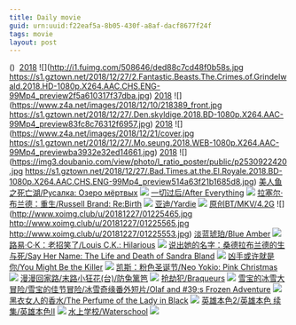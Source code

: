 ```yaml
---
title: Daily movie
guid: urn:uuid:f22eaf5a-8b05-430f-a8af-dacf8677f24f
tags: movie
layout: post
---
```


()
![]()
[2018](magnet:?xt=urn:btih:B21B6F8C98624C43E004A96AA6747CD5A86EF66D)
![](http://i1.fuimg.com/508646/ded88c7cd48f0b58s.jpg
https://s1.gztown.net/2018/12/27/2.Fantastic.Beasts.The.Crimes.of.Grindelwald.2018.HD-1080p.X264.AAC.CHS.ENG-99Mp4_preview2f5a610317f37dba.jpg)
[2018](magnet:?xt=urn:btih:DUDUHXWCC6PDLYSQD5A45ELO3XWQ6ZLJ)
![](https://www.z4a.net/images/2018/12/10/218389_front.jpg
https://s1.gztown.net/2018/12/27/.Den.skyldige.2018.BD-1080p.X264.AAC-99Mp4_preview83fc8c76312f6957.jpg)
[2018](magnet:?xt=urn:btih:XZKDVJRXTOV4F754VET4YLJXSHUIIQSZ)
![](https://www.z4a.net/images/2018/12/21/cover.jpg
https://s1.gztown.net/2018/12/27/.Mo.seung.2018.WEB-1080p.X264.AAC-99Mp4_previewba3932e32ed14661.jpg)
[2018](magnet:?xt=urn:btih:ULLVKVYSND73LZLEZNX2PQWJUT6AT72X)
![](https://img3.doubanio.com/view/photo/l_ratio_poster/public/p2530922420.jpg
https://s1.gztown.net/2018/12/27/.Bad.Times.at.the.El.Royale.2018.BD-1080p.X264.AAC.CHS.ENG-99Mp4_preview514a63f21b1685d8.jpg)
[美人鱼之死亡湖/Русалка: Озеро мёртвых](magnet:?xt=urn:btih:b494682f6fc99dcd17c783b9a6e3fa7a2083a1a6)
![](http://img.google.com.btba.xiaoeryi.com/upload/2018/12/27/546984d0G59214.big.jpg)
[一切过后/After Everything](magnet:?xt=urn:btih:c5a56148ff9f135527559968ea8aebfb899d97ee)
![](http://img.google.com.btba.xiaoeryi.com/upload/2018/12/27/JB462757195480.big.jpg)
[拉塞尔·布兰德：重生/Russell Brand: Re:Birth](magnet:?xt=urn:btih:cc94cf2f4ae69dd730f1e88eac9f3753947e151e)
![](http://img.google.com.btba.xiaoeryi.com/upload/2018/12/27/3576545071sj89.big.jpg)
[亚迪/Yardie](magnet:?xt=urn:btih:2a2a70c505532bdda7fc7819d2eab3730a81a07a)
![](http://img.google.com.btba.xiaoeryi.com/upload/2018/12/27/C32_8435552168.big.jpg)
[原创BT/MKV/4.2G](magnet:?xt=urn:btih:7G3A6OXDYZDFOX5JGYRWBQR5XLRRVRCR)
![](http://www.xoimg.club/u/20181227/01225465.jpg
http://www.xoimg.club/u/20181227/01225565.jpg
http://www.xoimg.club/u/20181227/01225553.jpg)
[淡蓝琥珀/Blue Amber](magnet:?xt=urn:btih:a84d9a5f1c45d2961aea8e0af39e9c4ad3b53c49)
![](http://img.google.com.btba.xiaoeryi.com/upload/2018/12/26/485q_106815113.big.jpg)
[路易·C·K：老招笑了/Louis C.K.: Hilarious](magnet:?xt=urn:btih:958bc75b1fd70ca9fe831bf97a066aaa1949dff1)
![](http://img.google.com.btba.xiaoeryi.com/upload/2018/12/26/0318a1557_8428.big.jpg)
[说出她的名字：桑德拉布兰德的生与死/Say Her Name: The Life and Death of Sandra Bland](magnet:?xt=urn:btih:2eb13b06664ab2929c8e1676513d9484beb16257)
![](http://img.google.com.btba.xiaoeryi.com/upload/2018/12/26/3G01294d174585.big.jpg)
[凶手或许就是你/You Might Be the Killer](magnet:?xt=urn:btih:9fb241b03cad62db1f91f7d2aaae9a579db311ff)
![](http://img.google.com.btba.xiaoeryi.com/upload/2018/12/26/840407h50B5421.big.jpg)
[凯斯：粉色圣诞节/Neo Yokio: Pink Christmas](magnet:?xt=urn:btih:43facdbcd8df5da941e910dd711ba7c26d86dacb)
![](http://img.google.com.btba.xiaoeryi.com/upload/2018/12/26/52583ci1907484.big.jpg)
[漫漫回家路/末路小狂花(台)/防兔篱笆](magnet:?xt=urn:btih:c56b9bad986d471d0c44918fdb79aa92f2d3b5c0)
![](http://img.google.com.btba.xiaoeryi.com/upload/2014/11/01/GejMM0hhellh.big.jpg)
[抢劫犯/Braqueurs](magnet:?xt=urn:btih:4446d6247879007638f0e859bdcf65f6c00d3afd)
![](http://img.google.com.btba.xiaoeryi.com/upload/2018/12/26/55514Y0454578A.big.jpg)
[雪宝的冰雪大冒险/雪宝的佳节冒险/冰雪奇缘番外短片/Olaf and #39;s Frozen Adventure](magnet:?xt=urn:btih:859e80fd3013bc30fb6878a68d23b5c4417241e3)
![](http://img.google.com.btba.xiaoeryi.com/upload/2018/12/26/5744145U2K8556.big.jpg)
[黑衣女人的香水/The Perfume of the Lady in Black](magnet:?xt=urn:btih:4650c13640ed2abc4116ad7fe09fc98b302e8057)
![](http://img.google.com.btba.xiaoeryi.com/upload/2014/10/31/G7--P-O7OP-3.big.jpg)
[英雄本色2/英雄本色 续集/英雄本色II](magnet:?xt=urn:btih:d3ed6c2b106568fd0c0398191e466dfa9e19ec75)
![](http://img.google.com.btba.xiaoeryi.com/upload/2018/10/22/0S338175412d48.big.jpg)
[水上学校/Waterschool](magnet:?xt=urn:btih:b87ccb351fab22916ddfe7f100210e9a49dfa059)
![](http://img.google.com.btba.xiaoeryi.com/upload/2018/12/26/505M7722t44541.big.jpg)
